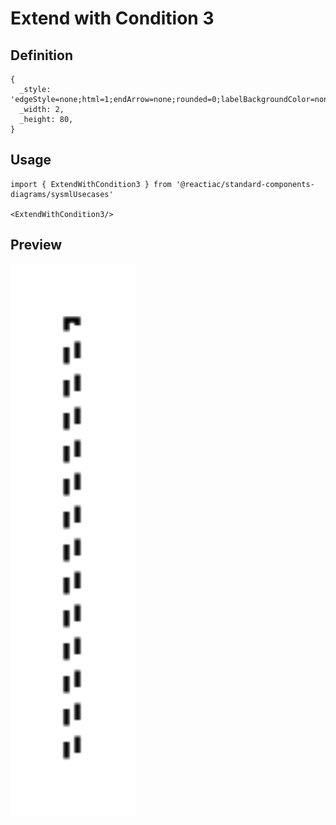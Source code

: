 # Extend with Condition 3

## Definition

```
{
  _style: 'edgeStyle=none;html=1;endArrow=none;rounded=0;labelBackgroundColor=none;dashed=1;exitX=0.5;exitY=1;',
  _width: 2,
  _height: 80,
}
```

## Usage

```
import { ExtendWithCondition3 } from '@reactiac/standard-components-diagrams/sysmlUsecases'

<ExtendWithCondition3/>
```

## Preview

<img src="./extend-with-condition-3.png" width="200"/>
